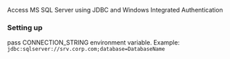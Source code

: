Access MS SQL Server using JDBC and Windows Integrated Authentication

### Setting up
pass CONNECTION_STRING environment variable. Example: `jdbc:sqlserver://srv.corp.com;database=DatabaseName`
